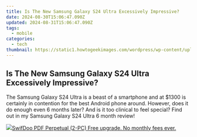 ```yaml
---
title: Is The New Samsung Galaxy S24 Ultra Excessively Impressive?
date: 2024-08-30T15:06:47.090Z
updated: 2024-08-31T15:06:47.090Z
tags:
  - mobile
categories:
  - tech
thumbnail: https://static1.howtogeekimages.com/wordpress/wp-content/uploads/2024/08/s24-ultra-long-form-thumbnail.jpg
---
```


## Is The New Samsung Galaxy S24 Ultra Excessively Impressive?

The Samsung Galaxy S24 Ultra is a beast of a smartphone and at $1300 is certainly in contention for the best Android phone around. However, does it do enough even 6 months later? And is it too clinical to feel special? Find out in my Samsung Galaxy S24 Ultra 6 month review!

<ins class="adsbygoogle"
     style="display:block"
     data-ad-format="autorelaxed"
     data-ad-client="ca-pub-7571918770474297"
     data-ad-slot="1223367746"></ins>



<ins class="adsbygoogle"
     style="display:block"
     data-ad-client="ca-pub-7571918770474297"
     data-ad-slot="8358498916"
     data-ad-format="auto"
     data-full-width-responsive="true"></ins>



<!-- affiliate ads begin -->
<a href="https://purchase.swifdoo.com/order/checkout.php?PRODS=38709260&QTY=1&AFFILIATE=108875&CART=1"><img src="https://secure.avangate.com/images/merchant/8b932759a5a04ddb34bf79e3f9072e4b/products/Product%20box%20white-1024x1024.png" border="0">SwifDoo PDF Perpetual (2-PC)  Free upgrade. No monthly fees ever. </a>
<!-- affiliate ads end -->